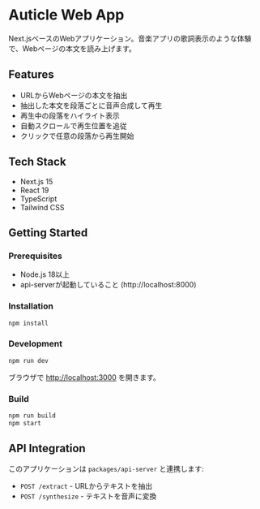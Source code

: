 # Auticle Web App

Next.jsベースのWebアプリケーション。音楽アプリの歌詞表示のような体験で、Webページの本文を読み上げます。

## Features

- URLからWebページの本文を抽出
- 抽出した本文を段落ごとに音声合成して再生
- 再生中の段落をハイライト表示
- 自動スクロールで再生位置を追従
- クリックで任意の段落から再生開始

## Tech Stack

- Next.js 15
- React 19
- TypeScript
- Tailwind CSS

## Getting Started

### Prerequisites

- Node.js 18以上
- api-serverが起動していること (http://localhost:8000)

### Installation

```bash
npm install
```

### Development

```bash
npm run dev
```

ブラウザで [http://localhost:3000](http://localhost:3000) を開きます。

### Build

```bash
npm run build
npm start
```

## API Integration

このアプリケーションは `packages/api-server` と連携します:

- `POST /extract` - URLからテキストを抽出
- `POST /synthesize` - テキストを音声に変換
